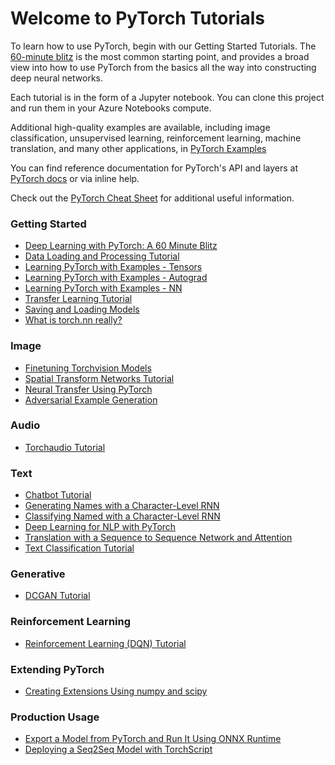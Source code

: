 # Welcome to PyTorch Tutorials

To learn how to use PyTorch, begin with our Getting Started Tutorials. The [60-minute blitz](beginner/blitz) is the most common starting point, and provides a broad view into how to use PyTorch from the basics all the way into constructing deep neural networks.

Each tutorial is in the form of a Jupyter notebook. You can clone this project and run them in your Azure Notebooks compute.

Additional high-quality examples are available, including image classification, unsupervised learning, reinforcement learning, machine translation, and many other applications, in [PyTorch Examples](https://github.com/pytorch/examples/)

You can find reference documentation for PyTorch's API and layers at [PyTorch docs](https://docs.pytorch.org) or via inline help.

Check out the [PyTorch Cheat Sheet](https://pytorch.org/tutorials/beginner/ptcheat.html) for additional useful information.

### Getting Started

* [Deep Learning with PyTorch: A 60 Minute Blitz](beginner/blitz/)
* [Data Loading and Processing Tutorial](beginner/data_loading_tutorial.ipynb)
* [Learning PyTorch with Examples - Tensors](beginner/examples_tensor/)
* [Learning PyTorch with Examples - Autograd](beginner/examples_autograd/)
* [Learning PyTorch with Examples - NN](beginner/examples_nn/)
* [Transfer Learning Tutorial](beginner/transfer_learning_tutorial.ipynb)
* [Saving and Loading Models](beginner/saving_loading_models.ipynb)
* [What is torch.nn really?](beginner/nn_tutorial.ipynb)

### Image
* [Finetuning Torchvision Models](beginner/finetuning_torchvision_models_tutorial.ipynb)
* [Spatial Transform Networks Tutorial](intermediate/spatial_transformer_tutorial.ipynb)
* [Neural Transfer Using PyTorch](advanced/neural_style_tutorial.ipynb)
* [Adversarial Example Generation](beginner/fgsm_tutorial.ipynb)

### Audio
* [Torchaudio Tutorial](beginner/audio_preprocessing_tutorial.ipynb)

### Text
* [Chatbot Tutorial](beginner/chatbot_tutorial.ipynb)
* [Generating Names with a Character-Level RNN](intermediate/char_rnn_generation_tutorial.ipynb)
* [Classifying Named with a Character-Level RNN](intermediate/char_rnn_classification_tutorial.ipynb)
* [Deep Learning for NLP with PyTorch](beginner/nlp/)
* [Translation with a Sequence to Sequence Network and Attention](intermediate/seq2seq_translation_tutorial.ipynb)
* [Text Classification Tutorial](beginner/text_sentiment_ngrams_tutorial.ipynb)

### Generative
* [DCGAN Tutorial](beginner/dcgan_faces_tutorial.ipynb)

### Reinforcement Learning
* [Reinforcement Learning (DQN) Tutorial](intermediate/reinforcement_q_learning.ipynb)

### Extending PyTorch
* [Creating Extensions Using numpy and scipy](advanced/numpy_extensions_tutorial.ipynb)

### Production Usage
* [Export a Model from PyTorch and Run It Using ONNX Runtime](advanced/super_resolution_with_onnxruntime.ipynb)
* [Deploying a Seq2Seq Model with TorchScript](beginner/deploy_seq2seq_hybrid_frontend_tutorial.ipynb)